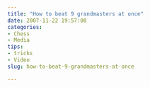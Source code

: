 ```yaml
---
title: "How to beat 9 grandmasters at once"
date: 2007-11-22 19:57:00
categories:
- Chess
- Media
tips:
- tricks
- Video
slug: how-to-beat-9-grandmasters-at-once

---
```


<object width="425" height="355"><param name="movie" value="http://www.youtube.com/v/evZmpsl3jI0&rel=0&border=0"></param><param name="wmode" value="transparent"></param><embed src="http://www.youtube.com/v/evZmpsl3jI0&rel=0&border=0" type="application/x-shockwave-flash" wmode="transparent" width="425" height="355"></embed></object>
